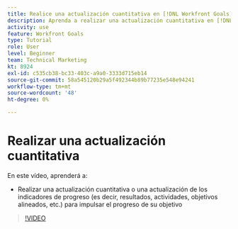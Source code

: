 ```yaml
---
title: Realice una actualización cuantitativa en [!DNL Workfront Goals]
description: Aprenda a realizar una actualización cuantitativa en [!DNL Objetivos].
activity: use
feature: Workfront Goals
type: Tutorial
role: User
level: Beginner
team: Technical Marketing
kt: 8924
exl-id: c535cb38-bc33-403c-a9a0-3333d715eb14
source-git-commit: 58a545120b29a5f492344b89b77235e548e94241
workflow-type: tm+mt
source-wordcount: '48'
ht-degree: 0%

---
```


# Realizar una actualización cuantitativa

En este vídeo, aprenderá a:

* Realizar una actualización cuantitativa o una actualización de los indicadores de progreso (es decir, resultados, actividades, objetivos alineados, etc.) para impulsar el progreso de su objetivo

>[!VIDEO](https://video.tv.adobe.com/v/335196/?quality=12)
